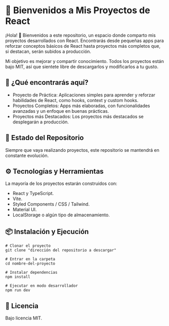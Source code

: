 # 🚀 Bienvenidos a Mis Proyectos de React

¡Hola! 👋 Bienvenidos a este repositorio, un espacio donde comparto mis proyectos desarrollados con React. Encontrarás desde pequeñas apps para reforzar conceptos básicos de React hasta proyectos más completos que, si destacan, serán subidos a producción.

Mi objetivo es mejorar y compartir conocimiento. Todos los proyectos están bajo MIT, así que sientete libre de descargarlos y modificarlos a tu gusto.

## 🌟 ¿Qué encontrarás aquí?

- Proyecto de Práctica: Aplicaciones simples para aprender y reforzar habilidades de React, como hooks, context y custom hooks.
- Proyectos Completos: Apps más elaboradas, con funcionalidades avanzadas y un enfoque en buenas prácticas.
- Proyectos más Destacados: Los proyectos más destacados se desplegarán a producción.

## 🚧 Estado del Repositorio

Siempre que vaya realizando proyectos, este repositorio se mantendrá en constante evolución.

## ⚙️ Tecnologías y Herramientas

La mayoría de los proyectos estarán construidos con:

- React y TypeScript.
- Vite.
- Styled Components / CSS / Tailwind.
- Material UI.
- LocalStorage o algún tipo de almacenamiento.

## 📦 Instalación y Ejecución

```
# Clonar el proyecto
git clone "dirección del repositorio a descargar"

# Entrar en la carpeta
cd nombre-del-proyecto

# Instalar dependencias
npm install

# Ejecutar en modo desarrollador
npm run dev
```

## 📄 Licencia

Bajo licencia MIT.
